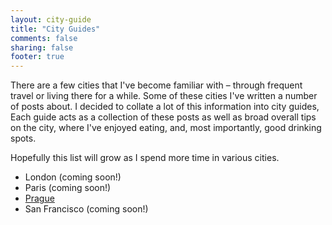```yaml
---
layout: city-guide
title: "City Guides"
comments: false
sharing: false
footer: true
---
```


There are a few cities that I've become familiar with – through frequent travel or living there for a while. Some of these cities I've written a number of posts about. I decided to collate a lot of this information into city guides, Each guide acts as a collection of these posts as well as broad overall tips on the city, where I've enjoyed eating, and, most importantly, good drinking spots.

Hopefully this list will grow as I spend more time in various cities.


 - London (coming soon!)
 - Paris (coming soon!)
 - [Prague](city-guides/prague)
 - San Francisco (coming soon!)
